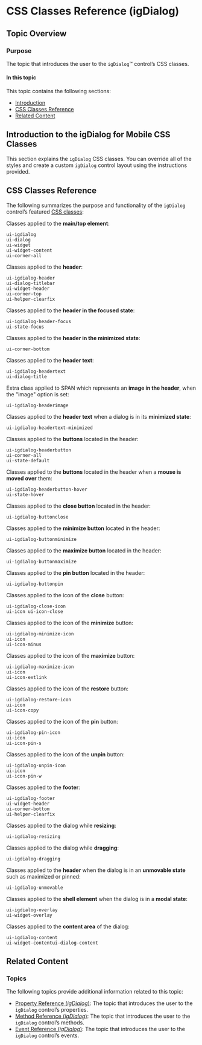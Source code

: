 ﻿<!--
|metadata|
{
    "fileName": "igdialog-css-classes-reference",
    "controlName": "igDialog",
    "tags": ["Styling"]
}
|metadata|
-->

# CSS Classes Reference (igDialog)

## Topic Overview

### Purpose

The topic that introduces the user to the `igDialog`™ control’s CSS classes.

#### In this topic

This topic contains the following sections:

-   [Introduction](#intro)
-   [CSS Classes Reference](#classes)
-   [Related Content](#related-content)


## <a id="intro"></a> Introduction to the igDialog for Mobile CSS Classes

This section explains the `igDialog` CSS classes. You can override all of the styles and create a custom `igDialog` control layout using the instructions provided.



## <a id="classes"></a> CSS Classes Reference

The following summarizes the purpose and functionality of the `igDialog` control’s featured [CSS classes](%%jQueryApiUrl%%/ui.igDialog#theming):

Classes applied to the **main/top element**:

```
ui-igdialog 
ui-dialog 
ui-widget 
ui-widget-content
ui-corner-all
```

Classes applied to the **header**:

```
ui-igdialog-header
ui-dialog-titlebar
ui-widget-header
ui-corner-top
ui-helper-clearfix
```

Classes applied to the **header in the focused state**:

```
ui-igdialog-header-focus
ui-state-focus
```

Classes applied to the **header in the minimized state**:

```
ui-corner-bottom
```

Classes applied to the **header text**:

```
ui-igdialog-headertext
ui-dialog-title 
```

Extra class applied to SPAN which represents an **image in the header**, when the "image" option is set:

```
ui-igdialog-headerimage
```


Classes applied to the **header text** when a dialog is in its **minimized state**:

```
ui-igdialog-headertext-minimized
```

Classes applied to the **buttons** located in the header:

```
ui-igdialog-headerbutton
ui-corner-all
ui-state-default
```

Classes applied to the **buttons** located in the header when a **mouse is moved over** them:

```
ui-igdialog-headerbutton-hover
ui-state-hover
```

Classes applied to the **close button** located in the header:

```
ui-igdialog-buttonclose
```

Classes applied to the **minimize button** located in the header:

```
ui-igdialog-buttonminimize
```

Classes applied to the **maximize button** located in the header:

```
ui-igdialog-buttonmaximize
```

Classes applied to the **pin button** located in the header:

```
ui-igdialog-buttonpin
```

Classes applied to the icon of the **close** button:

```
ui-igdialog-close-icon 
ui-icon ui-icon-close
```

Classes applied to the icon of the **minimize** button:

```
ui-igdialog-minimize-icon
ui-icon
ui-icon-minus
```

Classes applied to the icon of the **maximize** button:

```
ui-igdialog-maximize-icon
ui-icon
ui-icon-extlink
```

Classes applied to the icon of the **restore** button:

```
ui-igdialog-restore-icon
ui-icon
ui-icon-copy
```

Classes applied to the icon of the **pin** button:

```
ui-igdialog-pin-icon
ui-icon
ui-icon-pin-s
```

Classes applied to the icon of the **unpin** button:

```
ui-igdialog-unpin-icon
ui-icon
ui-icon-pin-w
```

Classes applied to the **footer**:

```
ui-igdialog-footer
ui-widget-header
ui-corner-bottom
ui-helper-clearfix
```

Classes applied to the dialog while **resizing**:

```
ui-igdialog-resizing
```

Classes applied to the dialog while **dragging**:

```
ui-igdialog-dragging
```

Classes applied to the **header** when the dialog is in an **unmovable state** such as maximized or pinned:

```
ui-igdialog-unmovable
```

Classes applied to the **shell element** when the dialog is in a **modal state**:

```
ui-igdialog-overlay
ui-widget-overlay
```

Classes applied to the **content area** of the dialog:

```
ui-igdialog-content
ui-widget-contentui-dialog-content
```


## <a id="related-content"></a> Related Content

### <a id="topics"></a> Topics

The following topics provide additional information related to this topic:

- [Property Reference (*igDialog*)](igDialog-Property-Reference.html): The topic that introduces the user to the `igDialog` control’s properties.
- [Method Reference (*igDialog*)](igDialog-Method-Reference.html): The topic that introduces the user to the `igDialog` control’s methods.
- [Event Reference (*igDialog*)](igDialog-Event-Reference.html): The topic that introduces the user to the `igDialog` control’s events.





 

 


